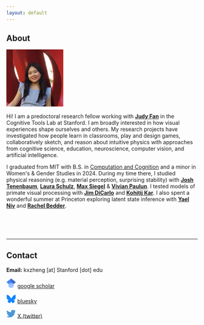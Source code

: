 ```yaml
---
layout: default
---
```


## About 

<img class="profile-picture" src="img/kristine_headshot.png" style="width:150px; height:auto;">

Hi! I am a predoctoral research fellow working with [**Judy Fan**](https://cogtoolslab.github.io/) in the Cognitive Tools Lab at Stanford. I am broadly interested in how visual experiences shape ourselves and others. My research projects have investigated how people learn in classrooms, play and design games, collaboratively sketch, and reason about intuitive physics with approaches from cognitive science, education, neuroscience, computer vision, and artificial intelligence. 

I graduated from MIT with B.S. in [Computation and Cognition](https://bcs.mit.edu/academic-program/course-6-9-computation-and-cognition) and a minor in Women's & Gender Studies in 2024. During my time there, I studied physical reasoning (e.g. material perception, surprising stability) with [**Josh Tenenbaum**](https://cocosci.mit.edu/), [**Laura Schulz**](https://eccl.mit.edu/), [**Max Siegel**](https://web.mit.edu/maxs/www/) & [**Vivian Paulun**](https://www.mit.edu/~vpaulun/index.html). I tested models of primate visual processing with [**Jim DiCarlo**](https://dicarlolab.mit.edu/) and [**Kohitij Kar**](https://kohitij.com/). I also spent a wonderful summer at Princeton exploring latent state inference with [**Yael Niv**](https://nivlab.princeton.edu/) and [**Rachel Bedder**](https://www.rachelbedder.com/).

<br />
<br />
<br />

<!-- ---
layout: default
is_contact: true
--- -->

---
## Contact

**Email:** kxzheng [at] Stanford [dot] edu

<p class="contact-field">
    <img src="img/icon_scholar.png" class="contact-img" alt="photo" style="width: 25px">
    <a id="scholar-contact" href="https://scholar.google.com/citations?user=QzfvdvYAAAAJ&hl=en"><u>google scholar</u></a>
</p>

<p class="contact-field">
    <img src="img/icon_bluesky.png" class="contact-img" alt="photo" style="width: 25px">
    <a id="bluesky" href="https://bsky.app/profile/kristinezheng.bsky.social"><u>bluesky</u></a>
</p>


<p class="contact-field">
    <img src="img/icon_twitter.png" class="contact-img" alt="photo" style="width: 25px">
    <a id="Twitter" href="https://x.com/kristinexzheng"><u>X (twitter)</u></a>
</p>
	
<!-- <p class="contact-field">
    <img src="img/icon_linkedin.png" class="contact-img" alt="photo" style="height: 25px; width: 25px">
    <a id="linkedin-contact" href="https://www.linkedin.com/in/kristine-zheng"><u>linkedin</u></a>
</p> -->


<!-- This is a jekyll based resume template. You can find the full source code on [GitHub](https://github.com/bk2dcradle/researcher) -->

<!-- ## Research Interest -->
<!-- Lorem ipsum dolor sit amet, consectetur adipiscing elit. Aliquam finibus ipsum ac erat aliquam dapibus. Vestibulum vehicula placerat ex, a consectetur odio pharetra quis. Mauris id urna ante. Fusce pharetra diam ac nisi aliquet, vel egestas ex iaculis. Pellentesque laoreet cursus tellus sed pellentesque. Praesent a rhoncus elit. Nunc ipsum nisl, consequat sit amet pretium quis, gravida id ipsum. -->

<!-- ## Publications

1. F.Bar, J.Doe: Effects of having a placeholder of a name
2. S.Holmes, J.Watson: Consequences of living with a sociopath in London
 -->


<!-- ## Typography

This is a [link](http://google.com). Something *italics* and something **bold**.

Here is a table

Year | Award | Category
-----|-------|--------
2014 | Emmy  | Won Outstanding Lead Actor in a miniseries or a movie
2015 | BAFTA | Nominated for Best Leading Actor for Sherlock
2014 | Satellite | Won Best Actor miniseries or television film

Here is a horizontal rule

--- -->

<!-- Here is a blockquote

> To a great mind, nothing is little

## References

* Foo Bar: Head of Department, Placeholder Names, Lorem
* John Doe: Associate Professor, Department of Computer Science, Ipsum -->
